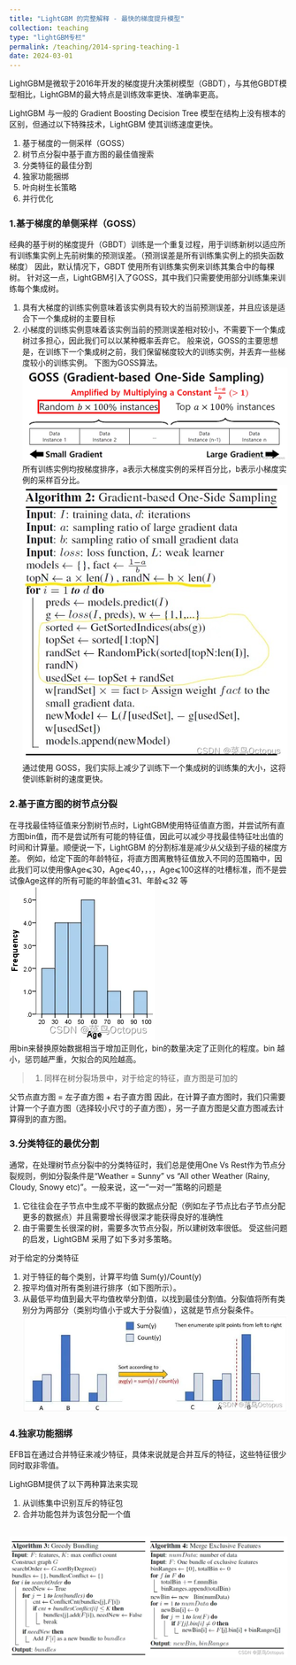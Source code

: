 ```yaml
---
title: "LightGBM 的完整解释 - 最快的梯度提升模型"
collection: teaching
type: "lightGBM专栏"
permalink: /teaching/2014-spring-teaching-1
date: 2024-03-01
---
```


LightGBM是微软于2016年开发的梯度提升决策树模型（GBDT），与其他GBDT模型相比，LightGBM的最大特点是训练效率更快、准确率更高。

LightGBM 与一般的 Gradient Boosting Decision Tree 模型在结构上没有根本的区别，但通过以下特殊技术，LightGBM 使其训练速度更快。

1. 基于梯度的一侧采样（GOSS）
2. 树节点分裂中基于直方图的最佳值搜索
3. 分类特征的最佳分割
4. 独家功能捆绑
5. 叶向树生长策略
6. 并行优化

### 1.基于梯度的单侧采样（GOSS）

经典的基于树的梯度提升（GBDT）训练是一个重复过程，用于训练新树以适应所有训练集实例上先前树集的预测误差。（预测误差是所有训练集实例上的损失函数梯度）
因此，默认情况下，GBDT 使用所有训练集实例来训练其集合中的每棵树。
针对这一点，LightGBM引入了GOSS，其中我们只需要使用部分训练集来训练每个集成树。
1. 具有大梯度的训练实例意味着该实例具有较大的当前预测误差，并且应该是适合下一个集成树的主要目标
2. 小梯度的训练实例意味着该实例当前的预测误差相对较小，不需要下一个集成树过多担心，因此我们可以以某种概率丢弃它。
般来说，GOSS的主要思想是，在训练下一个集成树之前，我们保留梯度较大的训练实例，并丢弃一些梯度较小的训练实例。
下图为GOSS算法。
<br/><img src="/images/lgb_1.png">
所有训练实例均按梯度排序，a表示大梯度实例的采样百分比，b表示小梯度实例的采样百分比。
<br/><img src="/images/Lgb2.png">
通过使用 GOSS，我们实际上减少了训练下一个集成树的训练集的大小，这将使训练新树的速度更快。

### 2.基于直方图的树节点分裂
在寻找最佳特征值来分割树节点时，LightGBM使用特征值直方图，并尝试所有直方图bin值，而不是尝试所有可能的特征值，因此可以减少寻找最佳特征吐出值的时间和计算量。顺便说一下，LightGBM 的分割标准是减少从父级到子级的梯度方差。
例如，给定下面的年龄特征，将直方图离散特征值放入不同的范围箱中，因此我们可以使用像Age⩽30，Age⩽40，，，，Age⩽100这样的吐槽标准，而不是尝试像Age这样的所有可能的年龄值⩽31、年龄⩽32 等
<br/><img src="/images/lgb3.png"><br/>
用bin来替换原始数据相当于增加正则化，bin的数量决定了正则化的程度。bin 越小，惩罚越严重，欠拟合的风险越高。
>  1. 同样在树分裂场景中，对于给定的特征，直方图是可加的

父节点直方图 = 左子直方图 + 右子直方图
因此，在计算子直方图时，我们只需要计算一个子直方图（选择较小尺寸的子直方图），另一子直方图是父直方图减去计算得到的直方图。

### 3.分类特征的最优分割
通常，在处理树节点分裂中的分类特征时，我们总是使用One Vs Rest作为节点分裂规则，例如分裂条件是“Weather = Sunny” vs “All other Weather (Rainy, Cloudy, Snowy etc)”。一般来说，这一“一对一”策略的问题是
1. 它往往会在子节点中生成不平衡的数据点分配（例如左子节点比右子节点分配更多的数据点）并且需要增长得很深才能获得良好的准确性
2. 由于需要生长很深的树，需要多次节点分裂，所以建树效率很低。
受这些问题的启发，LightGBM 采用了如下多对多策略。

对于给定的分类特征
1. 对于特征的每个类别，计算平均值 Sum(y)/Count(y)
2. 按平均值对所有类别进行排序（如下图所示）。
3. 从最低平均值到最大平均值枚举分割值，以找到最佳分割值。分裂值将所有类别分为两部分（类别均值小于或大于分裂值），这就是节点分裂条件。
<br/><img src="/images/lgb4.png"><br/>

### 4.独家功能捆绑
EFB旨在通过合并特征来减少特征，具体来说就是合并互斥的特征，这些特征很少同时取非零值。

LightGBM提供了以下两种算法来实现

1. 从训练集中识别互斥的特征包
2. 合并功能包并为该包分配一个值
   
<br/><img src="/images/lgb5.png"><br/>
  
